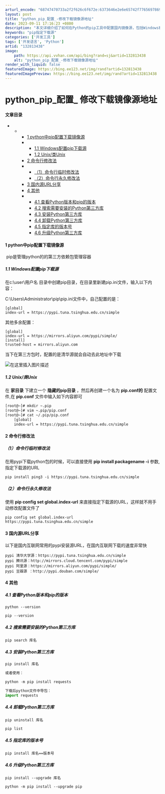 ```yaml
---
arturl_encode: "68747470733a2f2f626c6f672e:6373646e2e6e65742f77656978696e5f34323738363436302f:61727469636c652f64657461696c732f313332383133343338"
layout: post
title: "python_pip_配置_-修改下载镜像源地址"
date: 2023-09-11 17:16:23 +0800
description: "本文详细介绍了如何在Python的pip工具中配置国内镜像源，包括Windows和Unix系统的具体"
keywords: "pip指定下载源"
categories: ['开发工具']
tags: ['开发语言', 'Python']
artid: "132813438"
image:
    path: https://api.vvhan.com/api/bing?rand=sj&artid=132813438
    alt: "python_pip_配置_-修改下载镜像源地址"
render_with_liquid: false
featuredImage: https://bing.ee123.net/img/rand?artid=132813438
featuredImagePreview: https://bing.ee123.net/img/rand?artid=132813438
---
```


# python\_pip\_配置\_ 修改下载镜像源地址

#### 文章目录

* + - [1 python中pip配置下载镜像源](#1__pythonpip_1)
    - * [1.1 Windows配置pip下载源](#11_Windowspip_5)
      * [1.2 Unix/类Unix](#12_UnixUnix_29)
    - [2 命令行修改法](#2__43)
    - * [（1）命令行临时修改法](#1_45)
      * [（2）命令行永久修改法](#2_53)
    - [3 国内源URL分享](#3_URL_61)
    - [4 其他](#4__74)
    - * [4.1 查看Python版本和pip的版本](#41_Pythonpip_76)
      * [4.2 搜索需要安装的Python第三方库](#42_Python_84)
      * [4.3 安装Python第三方库](#43_Python_90)
      * [4.4 卸载Python第三方库](#44_Python_103)
      * [4.5 指定库的版本号](#45__111)
      * [4.6 升级Python第三方库](#46_Python_117)

#### 1 python中pip配置下载镜像源

​ pip是管理python的的第三方依赖包管理容器

##### 1.1 Windows配置pip下载源

在c:\user\用户名 目录中创建pip目录，在目录里新建pip.ini文件，输入以下内容：

C:\Users\Administrator\pip\pip.ini文件中，自己配置的是：

```
[global]
index-url = https://pypi.tuna.tsinghua.edu.cn/simple

```

其他多余配置：

```
[global]
index-url = https://mirrors.aliyun.com/pypi/simple/
[install]
trusted-host = mirrors.aliyun.com

```

当下在第三方包时，配置的是清华源就会自动去此地址中下载
  
![在这里插入图片描述](https://i-blog.csdnimg.cn/blog_migrate/642455709f7d4c99dc85e9df353556fa.png)

##### 1.2 Unix/类Unix

在
**家目录**
下建立一个
**隐藏的pip目录**
，然后再创建一个名为
**pip.conf的**
配置文件,在
**pip.conf**
文件中输入如下内容即可

```bash
[root@~]# mkdir ~.pip
[root@~]# vim ~.pip/pip.conf
[root@~]# cat ~/.pip/pip.conf
	[global]
	index-url = https://pypi.tuna.tsinghua.edu.cn/simple

```

#### 2 命令行修改法

##### （1）命令行临时修改法

在用pypi下载python包的时候，可以直接使用
**pip install packagename -i**
参数,指定下载源的URL

```
pip install ping3 -i https://pypi.tuna.tsinghua.edu.cn/simple

```

##### （2）命令行永久修改法

使用
**pip config set global.index-url**
来直接指定下载源的URL，这样就不用手动修改配置文件了

```
pip config set global.index-url https://pypi.tuna.tsinghua.edu.cn/simple

```

#### 3 国内源URL分享

以下是国内互联网常用的pypi安装源URL，在国内互联网下载的速度非常快

```
pypi 清华大学源：https://pypi.tuna.tsinghua.edu.cn/simple
pypi 腾讯源：http://mirrors.cloud.tencent.com/pypi/simple
pypi 阿里源：https://mirrors.aliyun.com/pypi/simple/
pypi 豆瓣源 ：http://pypi.douban.com/simple/

```

#### 4 其他

##### 4.1 查看Python版本和pip的版本

```
python --version

pip --version

```

##### 4.2 搜索需要安装的Python第三方库

```
pip search 库名

```

##### 4.3 安装Python第三方库

```python
pip install 库名

或者使用：

python -m pip install requests

下载后python文件中导包：
import requests

```

##### 4.4 卸载Python第三方库

```
pip uninstall 库名

pip list

```

##### 4.5 指定库的版本号

```
pip install 库名==版本号

```

##### 4.6 升级Python第三方库

```
pip install --upgrade 库名

python -m pip install --upgrade pip

```
